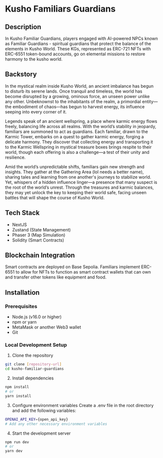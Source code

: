 # Kusho Familiars Guardians

## Description

In Kusho Familiar Guardians, players engaged with AI-powered NPCs known as Familiar Guardians - spiritual guardians that protect the balance of the elements in Kusho World. These KGs, represented as ERC-721 NFTs with ERC-6551 token-bound accounts, go on elemental missions to restore harmony to the kusho world.

## Backstory

In the mystical realm inside Kusho World, an ancient imbalance has begun to disturb its serene lands. Once tranquil and timeless, the world has become disrupted by a growing, ominous force, an unseen power unlike any other. Unbeknownst to the inhabitants of the realm, a primordial entity—the embodiment of chaos—has begun to harvest energy, its influence seeping into every corner of it.

Legends speak of an ancient wellspring, a place where karmic energy flows freely, balancing life across all realms. With the world’s stability in jeopardy, familiars are summoned to act as guardians. Each familiar, drawn to the Karmic Tower, embarks on a quest to gather karmic energy, forging a delicate harmony. They discover that collecting energy and transporting it to the Karmic Wellspring in mystical treasure boxes brings respite to their world, though each offering is also a challenge—a test of their unity and resilience.

Amid the world’s unpredictable shifts, familiars gain new strength and insights. They gather at the Gathering Area (lol needs a better name), sharing tales and learning from one another's journeys to stabilize world. Yet, whispers of a hidden influence linger—a presence that many suspect is the root of the world’s unrest. Through the treasures and karmic balances, they may yet unlock the key to keeping their world safe, facing unseen battles that will shape the course of Kusho World.

## Tech Stack

- NextJS
- Zustand (State Management)
- Phaser 3 (Map Simulation)
- Solidity (Smart Contracts)

## Blockchain Integration

Smart contracts are deployed on Base Sepolia. Familiars implement ERC-6551 to allow for NFTs to function as smart contract wallets that can own and transfer other tokens like equipment and food.

## Installation

### Prerequisites

- Node.js (v16.0 or higher)
- npm or yarn
- MetaMask or another Web3 wallet
- Git

### Local Development Setup

1. Clone the repository

```bash
git clone [repository-url]
cd kusho-familiar-guardians
```

2. Install dependencies

```bash
npm install
# or
yarn install
```

3. Configure environment variables
   Create a .env file in the root directory and add the following variables:

```bash
OPENAI_API_KEY={open_api_key}
# Add any other necessary environment variables
```

4. Start the development server

```bash
npm run dev
# or
yarn dev
```
